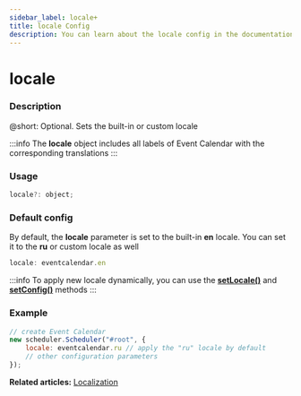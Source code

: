 ```yaml
---
sidebar_label: locale+
title: locale Config
description: You can learn about the locale config in the documentation of the DHTMLX JavaScript Event Calendar library. Browse developer guides and API reference, try out code examples and live demos, and download a free 30-day evaluation version of DHTMLX Event Calendar.
---
```


# locale

### Description

@short: Optional. Sets the built-in or custom locale

:::info
The **locale** object includes all labels of Event Calendar with the corresponding translations
:::

### Usage

~~~jsx {}
locale?: object;
~~~

### Default config

By default, the **locale** parameter is set to the built-in **en** locale. You can set it to the **ru** or custom locale as well

~~~jsx {}
locale: eventcalendar.en
~~~

:::info
To apply new locale dynamically, you can use the
[**setLocale()**](../../methods/js_eventcalendar_setlocale_method) and 
[**setConfig()**](../../methods/js_eventcalendar_setconfig_method) methods
:::

### Example

~~~jsx {3}
// create Event Calendar
new scheduler.Scheduler("#root", {
	locale: eventcalendar.ru // apply the "ru" locale by default
	// other configuration parameters
});
~~~

**Related articles:** [Localization](../../../guides/localization)